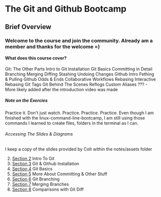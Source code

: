 # The Git and Github Bootcamp
## Brief Overview

### Welcome to the course and join the community. Already am a member and thanks for the welcome =)

#### What does this course cover?
Git: The Other Parts
Intro to Git
Installation
Git Basics
Committing in Detail
Branching
Merging
Diffing
Stashing
Undoing Changes
Github Intro
Fething & Pulling
Github Odds & Ends
Collaborative Workflows
Rebasing
Interactive Rebasing
Git Tags
Git Behind The Scenes
Reflogs
Custom Aliases
??? - More likely added after the introduction video was made

##### Note on the Exercies
Practice it. Don't just watch. Practice. Practice. Practice.
Even though I am finished with the linux-command-line-bootcamp, I am still using those commands I learned to create files, folders in the terminal as I can.

###### Accessing The Slides & Diagrams
I keep a copy of the slides provided by Colt within the notes/assets folder

2. [Section 2](./notes/section-02.md) Intro To Git
3. [Section 3](./notes/section-03.md) Git & Github Installation
4. [Section 4](./notes/section-04.md) Git Basics
5. [Section 5](./notes/section-05.md) More About Committing & Other Stuff
6. [Section 6](./notes/section-06.md) Git Branching
7. [Section 7](./notes/section-07.md) Merging Branches
8. [Section 8](./notes/section-08.md) Comparisons with Git Diff